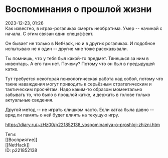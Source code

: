 Воспоминания о прошлой жизни
=============================

   
 2023-12-23, 01:26   
  Как известно, в играх-рогаликах смерть необратима. Умер -- начинай с начала. С этим связан один спецэффект.   
   
 Он бывает не только в NetHack, но и в других рогаликах. И подобное испытываю не я один -- другие мне тоже рассказывали.   
   
 Ты помнишь, что у тебя был какой-то предмет. Тянешься за ним в инвентарь. А его там нет. Почему? Потому что он был в предыдущей катке.   
   
 Тут требуется некоторая психологическая работа над собой, потому что такие наваждения могут приводить к серьёзным стратегическим и тактическим просчётам. Надо каким-то образом моментально забывать то, что было в прошлой катке, и держать в голове только актуальные сведения.   
   
 Другой метод -- не играть слишком часто. Если катка была давно -- вряд ли память о ней будет влиять на текущую игру.   
    
 <https://diary.ru/~zHz00/p221852138_vospominaniya-o-proshloj-zhizni.htm>   
   
 Теги:   
 [[Восприятие]]   
 [[NetHack]]   
 ID: p221852138